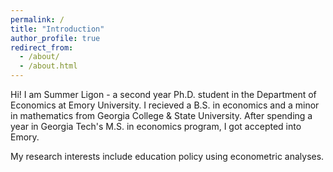 ```yaml
---
permalink: /
title: "Introduction"
author_profile: true
redirect_from: 
  - /about/
  - /about.html
---
```


Hi! I am Summer Ligon - a second year Ph.D. student in the Department of Economics at Emory University. I recieved a B.S. in economics and a minor in mathematics from Georgia College & State University. After spending a year in Georgia Tech's M.S. in economics program, I got accepted into Emory. 

My research interests include education policy using econometric analyses. 
